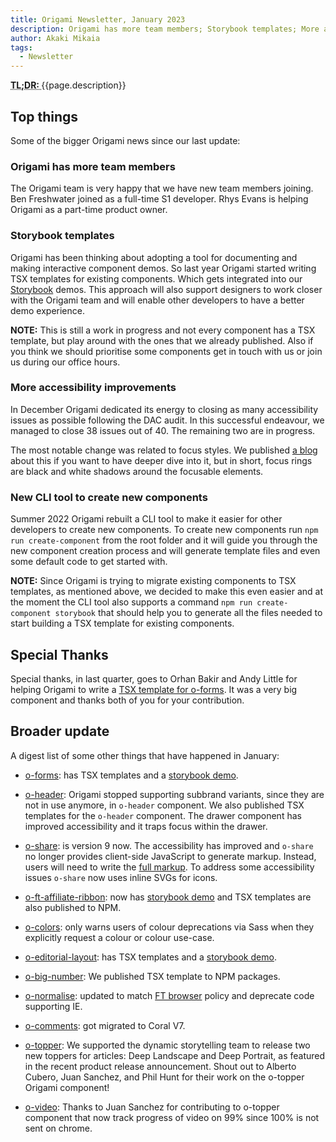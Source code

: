 ```yaml
---
title: Origami Newsletter, January 2023
description: Origami has more team members; Storybook templates; More accessibility improvements; New CLI tool to create new components.
author: Akaki Mikaia
tags:
  - Newsletter
---
```


<abbr title="Too long; didn't read">
<strong>
TL;DR:
</strong>
</abbr> {{page.description}}

## Top things

Some of the bigger Origami news since our last update:

### Origami has more team members

The Origami team is very happy that we have new team members joining. Ben Freshwater joined as a full-time S1 developer. Rhys Evans is helping Origami as a part-time product owner.

### Storybook templates

Origami has been thinking about adopting a tool for documenting and making interactive component demos. So last year Origami started writing TSX templates for existing components. Which gets integrated into our [Storybook](https://origami.ft.com/storybook/) demos. This approach will also support designers to work closer with the Origami team and will enable other developers to have a better demo experience.

**NOTE:** This is still a work in progress and not every component has a TSX template, but play around with the ones that we already published. Also if you think we should prioritise some components get in touch with us or join us during our office hours.

### More accessibility improvements

In December Origami dedicated its energy to closing as many accessibility issues as possible following the DAC audit. In this successful endeavour, we managed to close 38 issues out of 40. The remaining two are in progress.

The most notable change was related to focus styles. We published [a blog](https://origami.ft.com/blog/2022/12/14/focus-styles/) about this if you want to have deeper dive into it, but in short, focus rings are black and white shadows around the focusable elements.

### New CLI tool to create new components

Summer 2022 Origami rebuilt a CLI tool to make it easier for other developers to create new components. To create new components run `npm run create-component` from the root folder and it will guide you through the new component creation process and will generate template files and even some default code to get started with.

**NOTE:** Since Origami is trying to migrate existing components to TSX templates, as mentioned above, we decided to make this even easier and at the moment the CLI tool also supports a command `npm run create-component storybook` that should help you to generate all the files needed to start building a TSX template for existing components.

## Special Thanks

Special thanks, in last quarter, goes to Orhan Bakir and Andy Little for helping Origami to write a [TSX template for o-forms](https://origami.ft.com/storybook/brands/core/?path=/story/components-o-forms-box-radio-buttons--box-radio-button). It was a very big component and thanks both of you for your contribution.

## Broader update

A digest list of some other things that have happened in January:

- [o-forms](https://registry.origami.ft.com/components/o-forms): has TSX templates and a [storybook demo](https://origami.ft.com/storybook/brands/core/?path=/story/components-o-forms-box-radio-buttons--box-radio-button).

- [o-header](https://registry.origami.ft.com/components/o-header): Origami stopped supporting subbrand variants, since they are not in use anymore, in `o-header` component. We also published TSX templates for the `o-header` component. The drawer component has improved accessibility and it traps focus within the drawer.

- [o-share](https://registry.origami.ft.com/components/o-share): is version 9 now. The accessibility has improved and `o-share` no longer provides client-side JavaScript to generate markup. Instead, users will need to write the [full markup](https://github.com/Financial-Times/origami/blob/o-share-v9.0.1/components/o-share/MIGRATION.md#deprecate-autogenerate-share-links). To address some accessibility issues `o-share` now uses inline SVGs for icons.

- [o-ft-affiliate-ribbon](https://registry.origami.ft.com/components/o-ft-affiliate-ribbon): now has [storybook demo](https://origami.ft.com/storybook/brands/core/?path=/story/components-o-ft-affiliate-ribbon--ft-affiliate-ribbon-story) and TSX templates are also published to NPM.

- [o-colors](https://registry.origami.ft.com/components/o-colors): only warns users of colour deprecations via Sass when they explicitly request a colour or colour use-case.

- [o-editorial-layout](https://registry.origami.ft.com/components/o-editorial-layout): has TSX templates and a [storybook demo](https://origami.ft.com/storybook/brands/core/?path=/story/components-o-editorial-layout--body).

- [o-big-number](https://registry.origami.ft.com/components/o-big-number): We published TSX template to NPM packages.

- [o-normalise](https://registry.origami.ft.com/components/o-normalise): updated to match [FT browser](https://docs.google.com/document/d/1z6kecy_o9qHYIznTmqQ-IJqre72jhfd0nVa4JMsS7Q4/edit) policy and deprecate code supporting IE.

- [o-comments](https://registry.origami.ft.com/components/o-comments): got migrated to Coral V7.

- [o-topper](https://registry.origami.ft.com/components/o-topper): We supported the dynamic storytelling team to release two new toppers for articles: Deep Landscape and Deep Portrait, as featured in the recent product release announcement. Shout out to Alberto Cubero, Juan Sanchez, and Phil Hunt for their work on the o-topper Origami component!

- [o-video](https://registry.origami.ft.com/components/o-video): Thanks to Juan Sanchez for contributing to o-topper component that now track progress of video on 99% since 100% is not sent on chrome.
